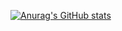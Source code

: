 
[![Anurag's GitHub stats](https://github-readme-stats.vercel.app/api?username=iversonwool&show_icons=true)](https://github.com/anuraghazra/github-readme-stats)
